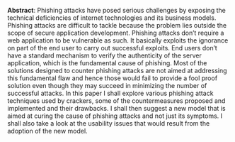 **Abstract**: Phishing attacks have posed serious challenges by exposing
the technical deficiencies of internet technologies and its business
models. Phishing attacks are difficult to tackle because the problem
lies outside the scope of secure application development. Phishing
attacks don’t require a web application to be vulnerable as such. It
basically exploits the ignorance on part of the end user to carry out
successful exploits. End users don’t have a standard mechanism to verify
the authenticity of the server application, which is the fundamental
cause of phishing. Most of the solutions designed to counter phishing
attacks are not aimed at addressing this fundamental flaw and hence
those would fail to provide a fool proof solution even though they may
succeed in minimizing the number of successful attacks. In this paper I
shall explore various phishing attack techniques used by crackers, some
of the countermeasures proposed and implemented and their drawbacks. I
shall then suggest a new model that is aimed at curing the cause of
phishing attacks and not just its symptoms. I shall also take a look at
the usability issues that would result from the adoption of the new
model.